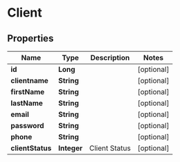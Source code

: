 
# Client

## Properties
Name | Type | Description | Notes
------------ | ------------- | ------------- | -------------
**id** | **Long** |  |  [optional]
**clientname** | **String** |  |  [optional]
**firstName** | **String** |  |  [optional]
**lastName** | **String** |  |  [optional]
**email** | **String** |  |  [optional]
**password** | **String** |  |  [optional]
**phone** | **String** |  |  [optional]
**clientStatus** | **Integer** | Client Status |  [optional]



